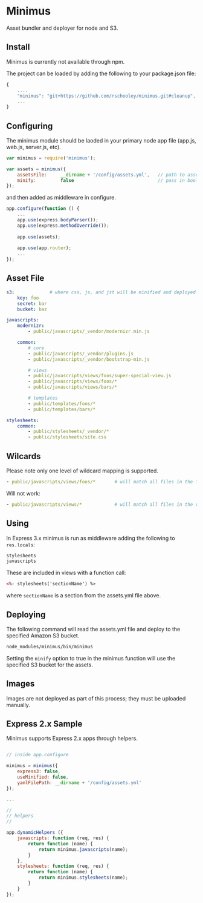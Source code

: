 # Minimus
Asset bundler and deployer for node and S3.


## Install
Minimus is currently not available through npm.  

The project can be loaded by adding the following to your package.json file:

```javascript
{
    ....
    "minimus": "git+https://github.com/rschooley/minimus.git#cleanup",
    ...
}
```

## Configuring
The minimus module should be laoded in your primary node app file (app.js, web.js, server.js, etc).

```javascript
var minimus = require('minimus');

var assets = minimus({
    assetsFile:     __dirname + '/config/assets.yml',   // path to asset file (below)
    minify:         false                               // pass in boolean based on NODE_ENV
});
```

and then added as middleware in configure.

```javascript
app.configure(function () {
    ...
    app.use(express.bodyParser());
    app.use(express.methodOverride());
    
    app.use(assets);
    
    app.use(app.router);
    ...
});
```

## Asset File

```yml
s3:             # where css, js, and jst will be minified and deployed when ```minify: true```
    key: foo
    secret: bar
    bucket: baz

javascripts:
    modernizr:
        - public/javascripts/_vendor/modernizr.min.js

    common:
        # core
        - public/javascripts/_vendor/plugins.js
        - public/javascripts/_vendor/bootstrap-min.js

        # views
        - public/javascripts/views/foos/super-special-view.js
        - public/javascripts/views/foos/*
        - public/javascripts/views/bars/*

        # templates
        - public/templates/foos/*
        - public/templates/bars/*

stylesheets:
    common:
        - public/stylesheets/_vendor/*
        - public/stylesheets/site.css

```

## Wilcards
Please note only one level of wildcard mapping is supported.

```yml
- public/javascripts/views/foos/*       # will match all files in the foos dir
```

Will not work:
```yml
- public/javascripts/views/*            # will match all files in the views dir, not in the child dirs below
```

## Using
In Express 3.x minimus is run as middleware adding the following to ```res.locals```:
```javascript
stylesheets
javascripts
```

These are included in views with a function call:
```html
<%- stylesheets('sectionName') %>
```

where ```sectionName``` is a section from the assets.yml file above.


## Deploying
The following command will read the assets.yml file and deploy to the specified Amazon S3 bucket.

```bash
node_modules/minimus/bin/minimus
```

Setting the ```minify``` option to true in the minimus function will use the specified S3 bucket for the assets.


## Images
Images are not deployed as part of this process; they must be uploaded manually.


## Express 2.x Sample
Minimus supports Express 2.x apps through helpers.

```javascript

// inside app.configure

minimus = minimus({
    express3: false,
    useMinified: false,
    yamlFilePath: __dirname + '/config/assets.yml'
});

...

//
// helpers
//

app.dynamicHelpers ({
    javascripts: function (req, res) {
        return function (name) {
            return minimus.javascripts(name);
        }
    },
    stylesheets: function (req, res) {
        return function (name) {
            return minimus.stylesheets(name);
        }
    }
});
```
